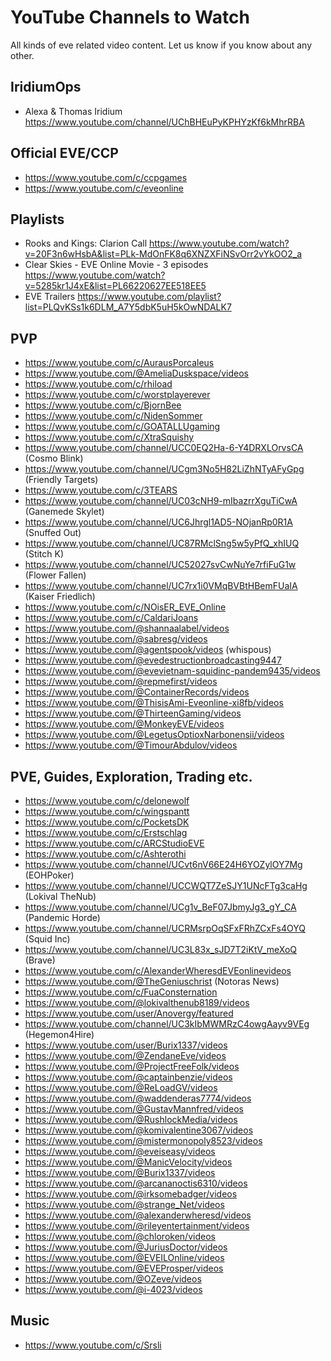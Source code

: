 # YouTube Channels to Watch

All kinds of eve related video content. Let us know if you know about any other.

## IridiumOps

- Alexa & Thomas Iridium https://www.youtube.com/channel/UChBHEuPyKPHYzKf6kMhrRBA

## Official EVE/CCP

- https://www.youtube.com/c/ccpgames
- https://www.youtube.com/c/eveonline

## Playlists

- Rooks and Kings: Clarion Call
   https://www.youtube.com/watch?v=20F3n6wHsbA&list=PLk-MdOnFK8q6XNZXFiNSvOrr2vYkOO2_a 
- Clear Skies  - EVE Online Movie - 3 episodes
   https://www.youtube.com/watch?v=5285kr1J4xE&list=PL66220627EE518EE5
- EVE Trailers
   https://www.youtube.com/playlist?list=PLQvKSs1k6DLM_A7Y5dbK5uH5kOwNDALK7

## PVP

- https://www.youtube.com/c/AurausPorcaleus
- https://www.youtube.com/@AmeliaDuskspace/videos
- https://www.youtube.com/c/rhiload
- https://www.youtube.com/c/worstplayerever
- https://www.youtube.com/c/BjornBee
- https://www.youtube.com/c/NidenSommer
- https://www.youtube.com/c/GOATALLUgaming
- https://www.youtube.com/c/XtraSquishy
- https://www.youtube.com/channel/UCC0EQ2Ha-6-Y4DRXLOrvsCA (Cosmo Blink)
- https://www.youtube.com/channel/UCgm3No5H82LiZhNTyAFyGpg (Friendly Targets)
- https://www.youtube.com/c/3TEARS
- https://www.youtube.com/channel/UC03cNH9-mIbazrrXguTiCwA (Ganemede Skylet)
- https://www.youtube.com/channel/UC6Jhrgl1AD5-NOjanRp0R1A (Snuffed Out)
- https://www.youtube.com/channel/UC87RMclSng5w5yPfQ_xhIUQ (Stitch K)
- https://www.youtube.com/channel/UC52027svCwNuYe7rfiFuG1w (Flower Fallen)
- https://www.youtube.com/channel/UC7rx1i0VMqBVBtHBemFUaIA (Kaiser Friedlich)
- https://www.youtube.com/c/NOisER_EVE_Online
- https://www.youtube.com/c/CaldariJoans
- https://www.youtube.com/@shannaalabel/videos
- https://www.youtube.com/@sabresg/videos
- https://www.youtube.com/@agentspook/videos (whispous)
- https://www.youtube.com/@evedestructionbroadcasting9447
- https://www.youtube.com/@evevietnam-squidinc-pandem9435/videos
- https://www.youtube.com/@repmefirst/videos
- https://www.youtube.com/@ContainerRecords/videos
- https://www.youtube.com/@ThisisAmi-Eveonline-xi8fb/videos
- https://www.youtube.com/@ThirteenGaming/videos
- https://www.youtube.com/@MonkeyEVE/videos
- https://www.youtube.com/@LegetusOptioxNarbonensii/videos
- https://www.youtube.com/@TimourAbdulov/videos

## PVE, Guides, Exploration, Trading etc.

- https://www.youtube.com/c/delonewolf
- https://www.youtube.com/c/wingspantt
- https://www.youtube.com/c/PocketsDK
- https://www.youtube.com/c/Erstschlag
- https://www.youtube.com/c/ARCStudioEVE
- https://www.youtube.com/c/Ashterothi
- https://www.youtube.com/channel/UCvt6nV66E24H6YOZylOY7Mg (EOHPoker)
- https://www.youtube.com/channel/UCCWQT7ZeSJY1UNcFTg3caHg (Lokival TheNub)
- https://www.youtube.com/channel/UCg1v_BeF07JbmyJg3_gY_CA (Pandemic Horde)
- https://www.youtube.com/channel/UCRMsrpOqSFxFRhZCxFs4OYQ (Squid Inc)
- https://www.youtube.com/channel/UC3L83x_sJD7T2iKtV_meXoQ (Brave)
- https://www.youtube.com/c/AlexanderWheresdEVEonlinevideos
- https://www.youtube.com/@TheGeniuschrist (Notoras News)
- https://www.youtube.com/c/FuaConsternation
- https://www.youtube.com/@lokivalthenub8189/videos
- https://www.youtube.com/user/Anovergy/featured
- https://www.youtube.com/channel/UC3kIbMWMRzC4owgAayv9VEg (Hegemon4Hire)
- https://www.youtube.com/user/Burix1337/videos
- https://www.youtube.com/@ZendaneEve/videos
- https://www.youtube.com/@ProjectFreeFolk/videos
- https://www.youtube.com/@captainbenzie/videos
- https://www.youtube.com/@ReLoadGV/videos
- https://www.youtube.com/@waddenderas7774/videos
- https://www.youtube.com/@GustavMannfred/videos
- https://www.youtube.com/@RushlockMedia/videos
- https://www.youtube.com/@komivalentine3067/videos
- https://www.youtube.com/@mistermonopoly8523/videos
- https://www.youtube.com/@eveiseasy/videos
- https://www.youtube.com/@ManicVelocity/videos
- https://www.youtube.com/@Burix1337/videos
- https://www.youtube.com/@arcananoctis6310/videos
- https://www.youtube.com/@irksomebadger/videos
- https://www.youtube.com/@strange_Net/videos
- https://www.youtube.com/@alexanderwheresd/videos
- https://www.youtube.com/@rileyentertainment/videos
- https://www.youtube.com/@chloroken/videos
- https://www.youtube.com/@JuriusDoctor/videos
- https://www.youtube.com/@EVEILOnline/videos
- https://www.youtube.com/@EVEProsper/videos
- https://www.youtube.com/@OZeve/videos
- https://www.youtube.com/@i-4023/videos

## Music

- https://www.youtube.com/c/Srsli